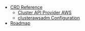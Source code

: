- [CRD Reference](./api/index.md)
  - [Cluster API Provider AWS](./crd/cluster-api-aws.md)
  - [clusterawsadm Configuration](./crd/clusterawsadm.md)
- [Roadmap](./roadmap.md)
